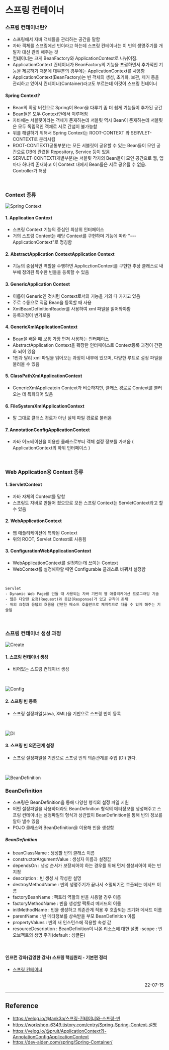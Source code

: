 # 스프링 컨테이너

### 스프링 컨테이너란?
- 스프링에서 자바 객체들을 관리하는 공간을 말함
- 자바 객체를 스프링에선 빈이라고 하는데 스프링 컨테이너는 이 빈의 생명주기를 개발자 대신 관리 해주는 것
- 컨테이너는 크게 BeanFactory와 ApplicationContext로 나뉘어짐. 
- ApplicationContext 컨테이너가 BeanFactory의 기능을 포괄하면서 추가적인 기능을 제공하기 때문에 대부분의 경우에는 ApplicationContext를 사용함
- ApplicationContext(BeanFactory)는 빈 객체의 생성, 초기화, 보관, 제거 등을 관리하고 있어서 컨테이너(Container)라고도 부르는데 이것이 스프링 컨테이너


#### Spring Context?
- Bean의 확장 버전으로 Spring이 Bean을 다루기 좀 더 쉽게 기능들이 추가된 공간
- Bean들은 모두 Context안에서 이루어짐
- 자바에는 서블릿이라는 객체가 존재하는데 서블릿 역시 Bean이 존재하는데 서블릿은 모두 독립적인 객체로 서로 간섭이 불가능함
- 위를 해결하기 위해서 Spring Context는 ROOT-CONTEXT 와 SERVLET-CONTEXT로 분리시킴
- ROOT-CONTEXT(공통부분)는 모든 서블릿이 공유할 수 있는 Bean들이 모인 공간으로 DB에 관련된 Repository, Service 등이 있음
- SERVLET-CONTEXT(개별부분)는 서블릿 각자의 Bean들이 모인 공간으로 웹, 앱마다 하나씩 존재하고 이 Context 내에서 Bean들은 서로 공유될 수 없음. Controller가 해당

<br>

### Context 종류

![Spring Context](./img/spring_context.png)

#### 1. Application Context
- 스프링 Context 기능의 중심인 최상위 인터페이스
- 거의 스프링 Context는 해당 Context를 구현하며 기능에 따라 "---ApplicationContext"로 명칭함
#### 2. AbstractApplication ContextApplication Context
- 기능의 중심적인 역할을 수행하면 ApplicztionContext를 구현한 추상 클래스로 내부에 정의된 특수한 빈들을 등록할 수 있음
#### 3. GenericApplication Context
- 이름이 Generic인 것처럼 Context로서의 기능을 거의 다 가지고 있음
- 주로 수동으로 직접 Bean을 등록할 때 사용
- XmlBeanDefinitionReader를 사용하여 xml 파일을 읽어와야함
- 등록과정이 번거로움
#### 4. GenericXmlApplicationContext
- Bean을 배울 때 보통 가장 먼저 사용하는 인터페이스
- AbstractApplication Context을 확장한 인터페이스로 Context등록 과정이 간편화 되어 있음
- 1번과 달리 xml 파일을 읽어오는 과정이 내부에 있으며, 다양한 루트로 설정 파일을 불러올 수 있음
#### 5. ClassPathXmlApplicationContext
- GenericXmlApplicatoin Context과 비슷하지만, 클래스 경로로 Context를 불러오는 데 특화되어 있음
#### 6. FileSystemXmlApplicationContext
- 말 그대로 클래스 경로가 아닌 실제 파일 경로로 불러옴
#### 7. AnnotationConfigApplicationContext 
- 자바 어노테이션을 이용한 클래스로부터 객체 설정 정보를 가져옴 ( ApplicationContext의 하위 인터페이스 )

<br>

### Web Application용 Context 종류
#### 1. ServletContext
- 자바 자체의 Context를 말함
- 스프링도 자바로 만들어 졌으므로 모든 스프링 Context는 ServletContext라고 할 수 있음
#### 2. WebApplicationContext
- 웹 애플리케이션에 특화된 Context
- 위의 ROOT, Servlet Context로 사용됨
#### 3. ConfigurationWebApplicationContext
- WebApplicationContext를 설정하는데 쓰이는 Context
- WebContext를 설정해야할 때엔 Configurable 클래스로 바꿔서 설정함

<br>

```
Servlet
- Dynamic Web Page를 만들 때 사용되는 자바 기반의 웹 애플리케이션 프로그래밍 기술
- 웹은 다양한 요청(Request)와 응답(Response)가 있고 규칙이 존재
- 위의 요청과 응답의 흐름을 간단한 메소드 호출만으로 체계적으로 다룰 수 있게 해주는 기술임
```

<br>

### 스프링 컨테이너 생성 과정

![Create](./img/container_create1.png)
#### 1. 스프링 컨테이너 생성
- 비어있는 스프링 컨테이너 생성
<br>

![Config](./img/container_create2.png)
#### 2. 스프링 빈 등록
- 스프링 설정파일(Java, XML)을 기반으로 스프링 빈이 등록
<br>

![DI](./img/container_create3.png)
#### 3. 스프링 빈 의존관계 설정
- 스프링 설정파일을 기반으로 스프링 빈의 의존관계를 주입 (DI) 한다.

<br>

![BeanDefinition](./img/beanDefinition.png)

### BeanDefinition
- 스프링은 BeanDefinition을 통해 다양한 형식의 설정 파일 지원
- 어떤 설정파일을 사용하더라도 BeanDefinition 형식의 메터정보를 생성해주고 스프링 컨테이너는 설정파일의 형식과 상관없이 BeanDefinition을 통해 빈의 정보를 알아 낼수 있음
- POJO 클래스와 BeanDefinition을 이용해 빈을 생성함

##### BeanDefinition
- beanClassName : 생성할 빈의 클래스 이름
- constructorArgumentValue : 생성자 이름과 설정값
- dependsOn : 생성 순서가 보장되어야 하는 경우를 위해 먼저 생성되어야 하는 빈 지정
- description : 빈 생성 시 작성한 설명
- destroyMethodName : 빈의 생명주기가 끝나서 소멸되기전 호출되는 메서드 이름
- factoryBeanName : 팩토리 역할의 빈을 사용할 경우 이름
- factoryMethodName : 빈을 생성할 팩토리 메서드의 이름
- initMethodName : 빈을 생성하고 의존관계 적용 후 호출되는 초기화 메서드 이름
- parentName : 빈 메타정보를 상속받을 부모 BeanDefinition 이름
- propertyValues : 빈의 새 인스턴스에 적용할 속성 값
- resourceDescription : BeanDefinition이 나온 리소스에 대한 설명
-scope : 빈 오브젝트의 생명 주기(default : 싱글톤)

<br>

#### 인프런 강좌(김영한 강사) 스프링 핵심원리 - 기본편 정리
- [스프링 컨테이너](../Inflearn/스프링핵심원리-김영한강사/SpringContainer-Bean.md)

<br>

<div style="text-align: right">22-07-15</div>

-------

## Reference
- https://velog.io/@tank3a/스프링-컨테이너와-스프링-빈
- https://workshop-6349.tistory.com/entry/Spring-Spring-Context-설명
- https://velog.io/@pruit/ApplicationContext와-AnnotationConfigApplicationContext
- https://dev-aiden.com/spring/Spring-Container/